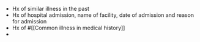 - Hx of similar illness in the past
- Hx of hospital admission, name of facility, date of admission and reason for admission
- Hx of #[[Common illness in medical history]]
-